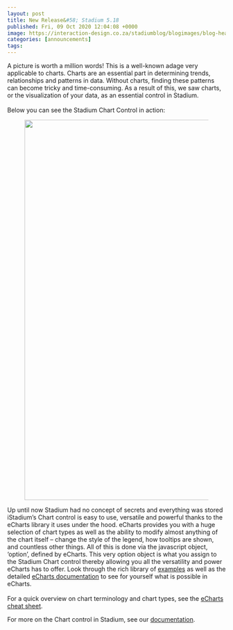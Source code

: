 ```yaml
---
layout: post
title: New Release&#58; Stadium 5.18
published: Fri, 09 Oct 2020 12:04:08 +0000
image: https://interaction-design.co.za/stadiumblog/blogimages/blog-headliners-03-650x350.jpg
categories: [announcements]
tags: 
---
```


<p>A picture is worth a million words! This is a well-known adage very applicable to charts. Charts are an essential part in determining trends, relationships and patterns in data. Without charts, finding these patterns can become tricky and time-consuming. As a result of this, we saw charts, or the visualization of your data, as an essential control in Stadium. <br>
<br>Below you can see the Stadium Chart Control in action:</p>



<figure class="wp-block-image size-large">
<img loading="lazy" width="1024" height="875" src="{{ site.baseurl }}/blogimages/chart_examples-1-1024x875.png" alt="" class="wp-image-1672"/>
</figure>



<p>
<span style="font-weight: 400;">Up until now Stadium had no concept of secrets and everything was stored i</span>Stadium’s Chart control is easy to use, versatile and powerful thanks to the eCharts library it uses under the hood. eCharts provides you with a huge selection of chart types as well as the ability to modify almost anything of the chart itself &#8211; change the style of the legend, how tooltips are shown, and countless other things. All of this is done via the javascript object, ‘option’, defined by eCharts. This very option object is what you assign to the Stadium Chart control thereby allowing you all the versatility and power eCharts has to offer. Look through the rich library of <a href="https://echarts.apache.org/examples/en/index.html">examples</a> as well as the detailed <a href="https://echarts.apache.org/en/option.html">eCharts documentation</a> to see for yourself what is possible in eCharts. <br>
<br>For a quick overview on chart terminology and chart types, see the <a href="https://echarts.apache.org/en/cheat-sheet.html">eCharts cheat sheet</a>.<br>
</p>



<p>For more on the Chart control in Stadium, see our <a href="https://stadium.software/docs/Controls/Chart">documentation</a>.</p>